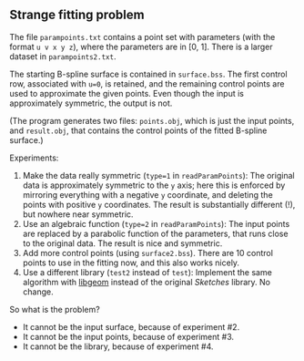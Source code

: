 Strange fitting problem
-----------------------

The file `parampoints.txt` contains a point set with parameters (with the format `u v x y z`),
where the parameters are in [0, 1]. There is a larger dataset in `parampoints2.txt`.

The starting B-spline surface is contained in `surface.bss`. The first control row,
associated with `u=0`, is retained, and the remaining control points are used to approximate
the given points. Even though the input is approximately symmetric, the output is not.

(The program generates two files: `points.obj`, which is just the input points, and `result.obj`,
 that contains the control points of the fitted B-spline surface.)
 
Experiments:

1. Make the data really symmetric (`type=1` in `readParamPoints`):
   The original data is approximately symmetric to the `y` axis;
   here this is enforced by mirroring everything with a negative `y` coordinate,
   and deleting the points with positive `y` coordinates.
   The result is substantially different (!), but nowhere near symmetric.
2. Use an algebraic function (`type=2` in `readParamPoints`):
   The input points are replaced by a parabolic function of the parameters, 
   that runs close to the original data.
   The result is nice and symmetric.
3. Add more control points (using `surface2.bss`).
   There are 10 control points to use in the fitting now, and this also works nicely.
4. Use a different library (`test2` instead of `test`):
   Implement the same algorithm with [libgeom](http://github.com/salvipeter/libgeom)
   instead of the original *Sketches* library. No change.

So what is the problem?

- It cannot be the input surface, because of experiment #2.
- It cannot be the input points, because of experiment #3.
- It cannot be the library, because of experiment #4.
